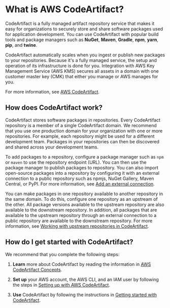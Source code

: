 # What is AWS CodeArtifact?<a name="welcome"></a>

 CodeArtifact is a fully managed artifact repository service that makes it easy for organizations to securely store and share software packages used for application development\. You can use CodeArtifact with popular build tools and package managers such as **NuGet**, **Maven**, **Gradle**, **npm**, **yarn**, **pip**, and **twine**\. 

 CodeArtifact automatically scales when you ingest or publish new packages to your repositories\. Because it's a fully managed service, the setup and operation of its infrastructure is done for you\. Integration with AWS Key Management Service \(AWS KMS\) secures all assets in a domain with one customer master key \(CMK\) that either you manage or AWS manages for you\. 

 For more information, see [AWS CodeArtifact](https://aws.amazon.com/codeartifact/)\.

## How does CodeArtifact work?<a name="codeartifact-how-does-it-work"></a>

CodeArtifact stores software packages in repositories\. Every CodeArtifact repository is a member of a single CodeArtifact domain\. We recommend that you use one production domain for your organization with one or more repositories\. For example, each repository might be used for a different development team\. Packages in your repositories can then be discovered and shared across your development teams\. 

 To add packages to a repository, configure a package manager such as `npm` or `maven` to use the repository endpoint \(URL\)\. You can then use the package manager to publish packages to repository\. You can also import open\-source packages into a repository by configuring it with an external connection to a public repository such as npmjs, NuGet Gallery, Maven Central, or PyPI\. For more information, see [Add an external connection](external-connection.md)\. 

 You can make packages in one repository available to another repository in the same domain\. To do this, configure one repository as an upstream of the other\. All package versions available to the upstream repository are also available to the downstream repository\. In addition, all packages that are available to the upstream repository through an external connection to a public repository are available to the downstream repository\. For more information, see [Working with upstream repositories in CodeArtifact](repos-upstream.md)\. 

## How do I get started with CodeArtifact?<a name="how-do-i-get-started"></a>

 We recommend that you complete the following steps: 

1.  **Learn** more about CodeArtifact by reading the information in [AWS CodeArtifact Concepts](codeartifact-concepts.md)\. 

1.  **Set up** your AWS account, the AWS CLI, and an IAM user by following the steps in [Setting up with AWS CodeArtifact](get-set-up-for-codeartifact.md)\. 

1.  **Use** CodeArtifact by following the instructions in [Getting started with CodeArtifact](getting-started.md)\. 